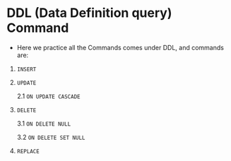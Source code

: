 # DDL (Data Definition query) Command

- Here we practice all the Commands comes under DDL, and commands are:

1.  `INSERT`

2.  `UPDATE`

    2.1  `ON UPDATE CASCADE`

3.  `DELETE`

    3.1  `ON DELETE NULL`

    3.2  `ON DELETE SET NULL`

4.  `REPLACE`

